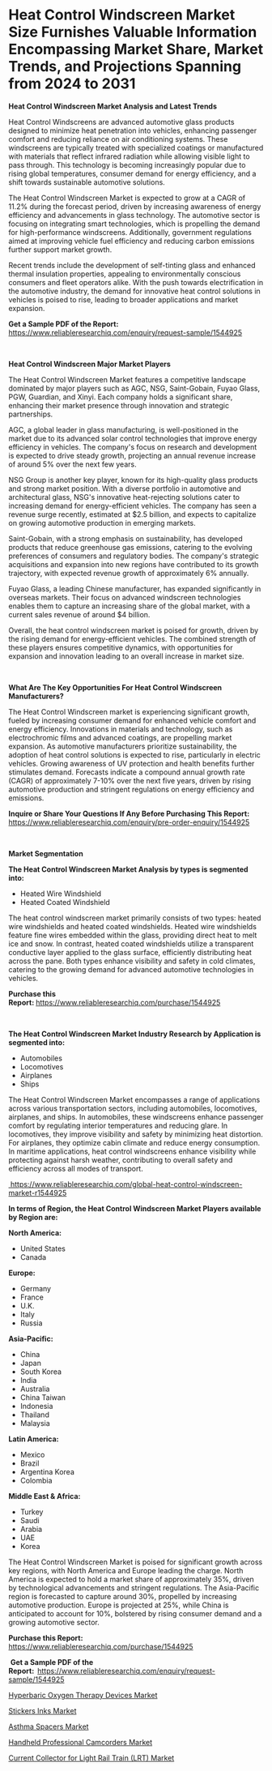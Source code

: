 <p><h1>Heat Control Windscreen Market Size Furnishes Valuable Information Encompassing Market Share, Market Trends, and Projections Spanning from 2024 to 2031</h1></p><p><strong>Heat Control Windscreen Market Analysis and Latest Trends</strong></p>
<p><p>Heat Control Windscreens are advanced automotive glass products designed to minimize heat penetration into vehicles, enhancing passenger comfort and reducing reliance on air conditioning systems. These windscreens are typically treated with specialized coatings or manufactured with materials that reflect infrared radiation while allowing visible light to pass through. This technology is becoming increasingly popular due to rising global temperatures, consumer demand for energy efficiency, and a shift towards sustainable automotive solutions.</p><p>The Heat Control Windscreen Market is expected to grow at a CAGR of 11.2% during the forecast period, driven by increasing awareness of energy efficiency and advancements in glass technology. The automotive sector is focusing on integrating smart technologies, which is propelling the demand for high-performance windscreens. Additionally, government regulations aimed at improving vehicle fuel efficiency and reducing carbon emissions further support market growth. </p><p>Recent trends include the development of self-tinting glass and enhanced thermal insulation properties, appealing to environmentally conscious consumers and fleet operators alike. With the push towards electrification in the automotive industry, the demand for innovative heat control solutions in vehicles is poised to rise, leading to broader applications and market expansion.</p></p>
<p><strong>Get a Sample PDF of the Report:&nbsp;</strong> <a href="https://www.reliableresearchiq.com/enquiry/request-sample/1544925?utm_campaign=1121&utm_medium=2&utm_source=Github&utm_content=ia&utm_term=03112024&utm_id=heat-control-windscreen">https://www.reliableresearchiq.com/enquiry/request-sample/1544925</a></p>
<p>&nbsp;</p>
<p><strong>Heat Control Windscreen Major Market Players</strong></p>
<p><p>The Heat Control Windscreen Market features a competitive landscape dominated by major players such as AGC, NSG, Saint-Gobain, Fuyao Glass, PGW, Guardian, and Xinyi. Each company holds a significant share, enhancing their market presence through innovation and strategic partnerships.</p><p>AGC, a global leader in glass manufacturing, is well-positioned in the market due to its advanced solar control technologies that improve energy efficiency in vehicles. The company's focus on research and development is expected to drive steady growth, projecting an annual revenue increase of around 5% over the next few years.</p><p>NSG Group is another key player, known for its high-quality glass products and strong market position. With a diverse portfolio in automotive and architectural glass, NSG's innovative heat-rejecting solutions cater to increasing demand for energy-efficient vehicles. The company has seen a revenue surge recently, estimated at $2.5 billion, and expects to capitalize on growing automotive production in emerging markets.</p><p>Saint-Gobain, with a strong emphasis on sustainability, has developed products that reduce greenhouse gas emissions, catering to the evolving preferences of consumers and regulatory bodies. The company's strategic acquisitions and expansion into new regions have contributed to its growth trajectory, with expected revenue growth of approximately 6% annually.</p><p>Fuyao Glass, a leading Chinese manufacturer, has expanded significantly in overseas markets. Their focus on advanced windscreen technologies enables them to capture an increasing share of the global market, with a current sales revenue of around $4 billion.</p><p>Overall, the heat control windscreen market is poised for growth, driven by the rising demand for energy-efficient vehicles. The combined strength of these players ensures competitive dynamics, with opportunities for expansion and innovation leading to an overall increase in market size.</p></p>
<p>&nbsp;</p>
<p><strong>What Are The Key Opportunities For Heat Control Windscreen Manufacturers?</strong></p>
<p><p>The Heat Control Windscreen market is experiencing significant growth, fueled by increasing consumer demand for enhanced vehicle comfort and energy efficiency. Innovations in materials and technology, such as electrochromic films and advanced coatings, are propelling market expansion. As automotive manufacturers prioritize sustainability, the adoption of heat control solutions is expected to rise, particularly in electric vehicles. Growing awareness of UV protection and health benefits further stimulates demand. Forecasts indicate a compound annual growth rate (CAGR) of approximately 7-10% over the next five years, driven by rising automotive production and stringent regulations on energy efficiency and emissions.</p></p>
<p><strong>Inquire or Share Your Questions If Any Before Purchasing This Report:</strong> <a href="https://www.reliableresearchiq.com/enquiry/pre-order-enquiry/1544925?utm_campaign=1121&utm_medium=2&utm_source=Github&utm_content=ia&utm_term=03112024&utm_id=heat-control-windscreen">https://www.reliableresearchiq.com/enquiry/pre-order-enquiry/1544925</a></p>
<p>&nbsp;</p>
<p><strong>Market Segmentation</strong></p>
<p><strong>The Heat Control Windscreen Market Analysis by types is segmented into:</strong></p>
<p><ul><li>Heated Wire Windshield</li><li>Heated Coated Windshield</li></ul></p>
<p><p>The heat control windscreen market primarily consists of two types: heated wire windshields and heated coated windshields. Heated wire windshields feature fine wires embedded within the glass, providing direct heat to melt ice and snow. In contrast, heated coated windshields utilize a transparent conductive layer applied to the glass surface, efficiently distributing heat across the pane. Both types enhance visibility and safety in cold climates, catering to the growing demand for advanced automotive technologies in vehicles.</p></p>
<p><strong>Purchase this Report:&nbsp;</strong><a href="https://www.reliableresearchiq.com/purchase/1544925?utm_campaign=1121&utm_medium=2&utm_source=Github&utm_content=ia&utm_term=03112024&utm_id=heat-control-windscreen">https://www.reliableresearchiq.com/purchase/1544925</a></p>
<p>&nbsp;</p>
<p><strong>The Heat Control Windscreen Market Industry Research by Application is segmented into:</strong></p>
<p><ul><li>Automobiles</li><li>Locomotives</li><li>Airplanes</li><li>Ships</li></ul></p>
<p><p>The Heat Control Windscreen Market encompasses a range of applications across various transportation sectors, including automobiles, locomotives, airplanes, and ships. In automobiles, these windscreens enhance passenger comfort by regulating interior temperatures and reducing glare. In locomotives, they improve visibility and safety by minimizing heat distortion. For airplanes, they optimize cabin climate and reduce energy consumption. In maritime applications, heat control windscreens enhance visibility while protecting against harsh weather, contributing to overall safety and efficiency across all modes of transport.</p></p>
<p><a href="https://www.reliableresearchiq.com/global-heat-control-windscreen-market-r1544925?utm_campaign=1121&utm_medium=2&utm_source=Github&utm_content=ia&utm_term=03112024&utm_id=heat-control-windscreen">&nbsp;https://www.reliableresearchiq.com/global-heat-control-windscreen-market-r1544925</a></p>
<p><strong>In terms of Region, the Heat Control Windscreen Market Players available by Region are:</strong></p>
<p>
    <p> <strong> North America: </strong>
        <ul>
            <li>United States</li>
            <li>Canada</li>
        </ul>
        </p> 
    <p> <strong> Europe: </strong>
        <ul>
            <li>Germany</li>
            <li>France</li>
            <li>U.K.</li>
            <li>Italy</li>
            <li>Russia</li>
        </ul>
        </p> 
    <p> <strong> Asia-Pacific: </strong>
        <ul>
            <li>China</li>
            <li>Japan</li>
            <li>South Korea</li>
            <li>India</li>
            <li>Australia</li>
            <li>China Taiwan</li>
            <li>Indonesia</li>
            <li>Thailand</li>
            <li>Malaysia</li>
        </ul>
        </p> 
    <p> <strong> Latin America: </strong>
        <ul>
            <li>Mexico</li>
            <li>Brazil</li>
            <li>Argentina Korea</li>
            <li>Colombia</li>
        </ul>
        </p> 
    <p> <strong> Middle East & Africa: </strong>
        <ul>
            <li>Turkey</li>
            <li>Saudi</li>
            <li>Arabia</li>
            <li>UAE</li>
            <li>Korea</li>
        </ul>
    </p>
    </p>
<p><p>The Heat Control Windscreen Market is poised for significant growth across key regions, with North America and Europe leading the charge. North America is expected to hold a market share of approximately 35%, driven by technological advancements and stringent regulations. The Asia-Pacific region is forecasted to capture around 30%, propelled by increasing automotive production. Europe is projected at 25%, while China is anticipated to account for 10%, bolstered by rising consumer demand and a growing automotive sector.</p></p>
<p><strong>Purchase this Report: </strong><a href="https://www.reliableresearchiq.com/purchase/1544925?utm_campaign=1121&utm_medium=2&utm_source=Github&utm_content=ia&utm_term=03112024&utm_id=heat-control-windscreen">https://www.reliableresearchiq.com/purchase/1544925</a></p>
<p>&nbsp;<strong>Get a Sample PDF of the Report:&nbsp;&nbsp;</strong><a href="https://www.reliableresearchiq.com/enquiry/request-sample/1544925?utm_campaign=1121&utm_medium=2&utm_source=Github&utm_content=ia&utm_term=03112024&utm_id=heat-control-windscreen">https://www.reliableresearchiq.com/enquiry/request-sample/1544925</a></p>
<p><strong></strong></p>
<p><p><a href="https://issuu.com/reportprime-2/docs/hyperbaric-oxygen-therapy-devices-m_42122f5c1447bd?utm_campaign=1121&utm_medium=2&utm_source=Github&utm_content=ia&utm_term=03112024&utm_id=heat-control-windscreen">Hyperbaric Oxygen Therapy Devices Market</a></p><p><a href="https://www.linkedin.com/pulse/comprehensive-stickers-inks-market-report-segmentation-type-application-vwffe?utm_campaign=1121&utm_medium=2&utm_source=Github&utm_content=ia&utm_term=03112024&utm_id=heat-control-windscreen">Stickers Inks Market</a></p><p><a href="https://issuu.com/reportprime-2/docs/asthma-spacers-market-size-2030.ppt_fdc36de4872f62?utm_campaign=1121&utm_medium=2&utm_source=Github&utm_content=ia&utm_term=03112024&utm_id=heat-control-windscreen">Asthma Spacers Market</a></p><p><a href="https://www.linkedin.com/pulse/handheld-professional-camcorders-industry-sector-new-technologies-idejf?utm_campaign=1121&utm_medium=2&utm_source=Github&utm_content=ia&utm_term=03112024&utm_id=heat-control-windscreen">Handheld Professional Camcorders Market</a></p><p><a href="https://github.com/ryanbell8967/Market-Research-Report-List-1/blob/main/current-collector-for-light-rail-train-lrt-market.md?utm_campaign=1121&utm_medium=2&utm_source=Github&utm_content=ia&utm_term=03112024&utm_id=heat-control-windscreen">Current Collector for Light Rail Train (LRT) Market</a></p></p>